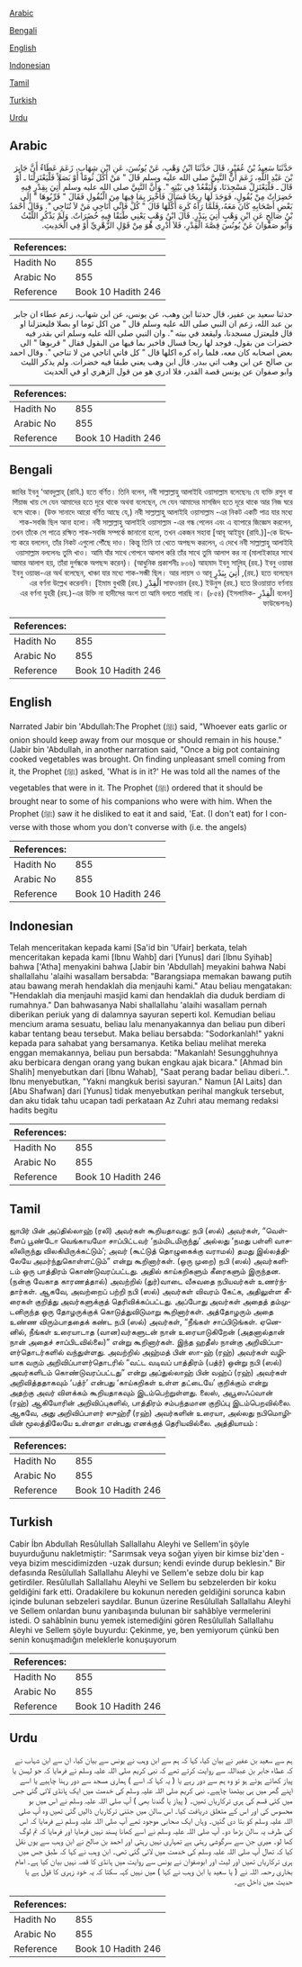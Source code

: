 [Arabic](#arabic)

[Bengali](#bengali)

[English](#english)

[Indonesian](#indonesian)

[Tamil](#tamil)

[Turkish](#turkish)

[Urdu](#urdu)

## Arabic


<div dir="rtl" lang="ar" style={{fontSize:'larger',backgroundColor:'#f8f9fa',padding:20}}>
حَدَّثَنَا سَعِيدُ بْنُ عُفَيْرٍ، قَالَ حَدَّثَنَا ابْنُ وَهْبٍ، عَنْ يُونُسَ، عَنِ ابْنِ شِهَابٍ، زَعَمَ عَطَاءٌ أَنَّ جَابِرَ بْنَ عَبْدِ اللَّهِ، زَعَمَ أَنَّ النَّبِيَّ صلى الله عليه وسلم قَالَ ‏"‏ مَنْ أَكَلَ ثُومًا أَوْ بَصَلاً فَلْيَعْتَزِلْنَا ـ أَوْ قَالَ ـ فَلْيَعْتَزِلْ مَسْجِدَنَا، وَلْيَقْعُدْ فِي بَيْتِهِ ‏"‏‏.‏ وَأَنَّ النَّبِيَّ صلى الله عليه وسلم أُتِيَ بِقِدْرٍ فِيهِ خَضِرَاتٌ مِنْ بُقُولٍ، فَوَجَدَ لَهَا رِيحًا فَسَأَلَ فَأُخْبِرَ بِمَا فِيهَا مِنَ الْبُقُولِ فَقَالَ ‏"‏ قَرِّبُوهَا ‏"‏ إِلَى بَعْضِ أَصْحَابِهِ كَانَ مَعَهُ، فَلَمَّا رَآهُ كَرِهَ أَكْلَهَا قَالَ ‏"‏ كُلْ فَإِنِّي أُنَاجِي مَنْ لاَ تُنَاجِي ‏"‏‏.‏ وَقَالَ أَحْمَدُ بْنُ صَالِحٍ عَنِ ابْنِ وَهْبٍ أُتِيَ بِبَدْرٍ‏.‏ قَالَ ابْنُ وَهْبٍ يَعْنِي طَبَقًا فِيهِ خُضَرَاتٌ‏.‏ وَلَمْ يَذْكُرِ اللَّيْثُ وَأَبُو صَفْوَانَ عَنْ يُونُسَ قِصَّةَ الْقِدْرِ، فَلاَ أَدْرِي هُوَ مِنْ قَوْلِ الزُّهْرِيِّ أَوْ فِي الْحَدِيثِ‏.‏
</div>
<div style={{backgroundColor:'#f8f9fa',padding:20, marginBottom: 10}}><table> <thead> <tr> <th>References:</th> <th></th> </tr> </thead> <tbody><tr><td>Hadith No</td><td>855</td></tr><tr><td>Arabic No</td><td>855</td></tr><tr><td>Reference</td><td>Book 10 Hadith 246</td></tr></tbody></table></div>


<div dir="rtl" lang="ar" style={{fontSize:'larger',backgroundColor:'#f8f9fa',padding:20}}>
حدثنا سعيد بن عفير، قال حدثنا ابن وهب، عن يونس، عن ابن شهاب، زعم عطاء ان جابر بن عبد الله، زعم ان النبي صلى الله عليه وسلم قال " من اكل ثوما او بصلا فليعتزلنا او قال فليعتزل مسجدنا، وليقعد في بيته ". وان النبي صلى الله عليه وسلم اتي بقدر فيه خضرات من بقول، فوجد لها ريحا فسال فاخبر بما فيها من البقول فقال " قربوها " الى بعض اصحابه كان معه، فلما راه كره اكلها قال " كل فاني اناجي من لا تناجي ". وقال احمد بن صالح عن ابن وهب اتي ببدر. قال ابن وهب يعني طبقا فيه خضرات. ولم يذكر الليث وابو صفوان عن يونس قصة القدر، فلا ادري هو من قول الزهري او في الحديث
</div>
<div style={{backgroundColor:'#f8f9fa',padding:20, marginBottom: 10}}><table> <thead> <tr> <th>References:</th> <th></th> </tr> </thead> <tbody><tr><td>Hadith No</td><td>855</td></tr><tr><td>Arabic No</td><td>855</td></tr><tr><td>Reference</td><td>Book 10 Hadith 246</td></tr></tbody></table></div>

## Bengali


<div dir="rtl" lang="bn" style={{fontSize:'larger',backgroundColor:'#f8f9fa',padding:20}}>
জাবির ইবনু ‘আবদুল্লাহ্ (রাযি.) হতে বর্ণিত। তিনি বলেন, নবী সাল্লাল্লাহু আলাইহি ওয়াসাল্লাম বলেছেনঃ যে ব্যক্তি রসুন বা পিঁয়াজ খায় সে যেন আমাদের হতে দূরে থাকে অথবা বলেছেন, সে যেন আমাদের মাসজিদ হতে দূরে থাকে আর নিজ ঘরে বসে থাকে। (উক্ত সানাদে আরো বর্ণিত আছে যে,) নবী সাল্লাল্লাহু আলাইহি ওয়াসাল্লাম -এর নিকট একটি পাত্র যার মধ্যে শাক-সবজি ছিল আনা হলো। নবী সাল্লাল্লাহু আলাইহি ওয়াসাল্লাম -এর গন্ধ পেলেন এবং এ ব্যাপারে জিজ্ঞেস করলেন, তখন তাঁকে সে পাত্রে রক্ষিত শাক-সবজি সম্পর্কে জানানো হলো, তখন একজন সহাবা [আবূ আইয়ুব (রাযি.)]-কে উদ্দেশ্য করে বললেন, তাঁর নিকট এগুলো পৌঁছে দাও। কিন্তু তিনি তা খেতে অপছন্দ করলেন, এ দেখে নবী সাল্লাল্লাহু আলাইহি ওয়াসাল্লাম বললেনঃ তুমি খাও। আমি যাঁর সাথে গোপনে আলাপ করি তাঁর সাথে তুমি আলাপ কর না (মালাইকাহর সাথে আমার আলাপ হয়, তাঁরা দুর্গন্ধকে অপছন্দ করেন)। (আধুনিক প্রকাশনীঃ ৮০৬) আহমাদ ইবনু সালিহ্ (রহ.) ইবনু ওয়াহ্ব (রহ.) হতে বলেছেন, أُتِيَ بِبَدْرٍ ইবনু ওয়াহ্ব-এর অর্থ বলেছেন, খাঞ্চা যার মধ্যে শাক-সব্জী ছিল। আর লায়স ও আবূ সাফওয়ান (রহ.) ইউনুস (রহ.) হতে রিওয়ায়াত বর্ণনায় الْقِدْرِ এর বর্ণনা উল্লেখ করেননি। [ইমাম বুখারী (রহ.) বলেন] الْقِدْرِ -এর বর্ণনা যুহরী (রহ.)-এর উক্তি না হাদীসের অংশ তা আমি বলতে পারছি না। (৮৫৪) (ইসলামিক ফাউন্ডেশনঃ)
</div>
<div style={{backgroundColor:'#f8f9fa',padding:20, marginBottom: 10}}><table> <thead> <tr> <th>References:</th> <th></th> </tr> </thead> <tbody><tr><td>Hadith No</td><td>855</td></tr><tr><td>Arabic No</td><td>855</td></tr><tr><td>Reference</td><td>Book 10 Hadith 246</td></tr></tbody></table></div>

## English


<div dir="ltr" lang="en" style={{fontSize:'larger',backgroundColor:'#f8f9fa',padding:20}}>
Narrated Jabir bin 'Abdullah:The Prophet (ﷺ) said, "Whoever eats garlic or onion should keep away from our mosque or should remain in his house." (Jabir bin 'Abdullah, in another narration said, "Once a big pot containing cooked vegetables was brought. On finding unpleasant smell coming from it, the Prophet (ﷺ) asked, 'What is in it?' He was told all the names of the vegetables that were in it. The Prophet (ﷺ) ordered that it should be brought near to some of his companions who were with him. When the Prophet (ﷺ) saw it he disliked to eat it and said, 'Eat. (I don't eat) for I converse with those whom you don't converse with (i.e. the angels)
</div>
<div style={{backgroundColor:'#f8f9fa',padding:20, marginBottom: 10}}><table> <thead> <tr> <th>References:</th> <th></th> </tr> </thead> <tbody><tr><td>Hadith No</td><td>855</td></tr><tr><td>Arabic No</td><td>855</td></tr><tr><td>Reference</td><td>Book 10 Hadith 246</td></tr></tbody></table></div>

## Indonesian


<div dir="ltr" lang="id" style={{fontSize:'larger',backgroundColor:'#f8f9fa',padding:20}}>
Telah menceritakan kepada kami [Sa'id bin 'Ufair] berkata, telah menceritakan kepada kami [Ibnu Wahb] dari [Yunus] dari [Ibnu Syihab] bahwa ['Atha] menyakini bahwa [Jabir bin 'Abdullah] meyakini bahwa Nabi shallallahu 'alaihi wasallam bersabda: "Barangsiapa memakan bawang putih atau bawang merah hendaklah dia menjauhi kami." Atau beliau mengatakan: "Hendaklah dia menjauhi masjid kami dan hendaklah dia duduk berdiam di rumahnya." Dan bahwasanya Nabi shallallahu 'alaihi wasallam pernah diberikan periuk yang di dalamnya sayuran seperti kol. Kemudian beliau mencium arama sesuatu, beliau lalu menanyakannya dan beliau pun diberi kabar tentang beau tersebut. Maka beliau bersabda: "Sodorkanlah!" yakni kepada para sahabat yang bersamanya. Ketika beliau melihat mereka enggan memakannya, beliau pun bersabda: "Makanlah! Sesungghuhnya aku berbicara dengan orang yang bukan engkau ajak bicara." [Ahmad bin Shalih] menyebutkan dari [Ibnu Wahab], "Saat perang badar beliau diberi..". Ibnu menyebutkan, "Yakni mangkuk berisi sayuran." Namun [Al Laits] dan [Abu Shafwan] dari [Yunus] tidak menyebutkan perihal mangkuk tersebut, dan aku tidak tahu ucapan tadi perkataan Az Zuhri atau memang redaksi hadits begitu
</div>
<div style={{backgroundColor:'#f8f9fa',padding:20, marginBottom: 10}}><table> <thead> <tr> <th>References:</th> <th></th> </tr> </thead> <tbody><tr><td>Hadith No</td><td>855</td></tr><tr><td>Arabic No</td><td>855</td></tr><tr><td>Reference</td><td>Book 10 Hadith 246</td></tr></tbody></table></div>

## Tamil


<div dir="ltr" lang="ta" style={{fontSize:'larger',backgroundColor:'#f8f9fa',padding:20}}>
ஜாபிர் பின் அப்தில்லாஹ் (ரலி) அவர்கள் கூறியதாவது: நபி (ஸல்) அவர்கள், “வெள்ளைப் பூண்டோ வெங்காயமோ சாப்பிட்டவர் ‘நம்மிடமிருந்து’ அல்லது ‘நமது பள்ளி வாசலிலிருந்து விலகியிருக்கட்டும்’; அவர் (கூட்டுத் தொழுகைக்கு வராமல்) தமது இல்லத்திலேயே அமர்ந்துகொள்ளட்டும்” என்று கூறினார்கள். (ஒரு முறை) நபி (ஸல்) அவர்களிடம் ஒரு பாத்திரம் கொண்டுவரப்பட்டது. அதில் காய்கறிகளும் கீரைகளும் இருந்தன. (நன்கு வேகாத காரணத்தால்) அவற்றில் (துர்)வாடை வீசுவதை நபியவர்கள் உணர்ந்தார்கள். ஆகவே, அவற்றைப் பற்றி நபி (ஸல்) அவர்கள் விவரம் கேட்க, அதிலுள்ள கீரைகள் குறித்து அவர்களுக்குத் தெரிவிக்கப்பட்டது. அப்போது அவர்கள் அதைத் தம்முடனிருந்த ஒரு தோழருக்குக் கொடுத்துவிடுமாறு கூறினார்கள். அத்தோழரும் அதை உண்ண விரும்பாததைக் கண்ட நபி (ஸல்) அவர்கள், “நீங்கள் சாப்பிடுங்கள். ஏனெனில், நீங்கள் உரையாடாத (வான)வர்களுடன் நான் உரையாடுகிறேன் (அதனால்தான் நான் அதைச் சாப்பிடவில்லை)” என்று கூறினார்கள். இந்த ஹதீஸ் நான்கு அறிவிப்பாளர்தொடர்களில் வந்துள்ளது. அவற்றில் அஹ்மத் பின் ஸா-ஹ் (ரஹ்) அவர்கள் வழியாக வரும் அறிவிப்பாளர்தொடரில் “வட்ட வடிவப் பாத்திரம் (பத்ர்) ஒன்று நபி (ஸல்) அவர்களிடம் கொண்டுவரப்பட்டது” என்று அப்துல்லாஹ் பின் வஹ்ப் (ரஹ்) அவர்கள் அறிவித்ததாகவும் ‘பத்ர்’ என்பது ‘காய்கறிகள் உள்ள தட்டையே’ குறிக்கும் என்று அதற்கு அவர் விளக்கம் கூறியதாகவும் இடம்பெற்றுள்ளது. லைஸ், அபூஸஃப்வான் (ரஹ்) ஆகியோரின் அறிவிப்புகளில், பாத்திரம் சம்பந்தமான குறிப்பு இடம்பெறவில்லை. ஆகவே, அது அறிவிப்பாளர் ஸுஹ்ரீ (ரஹ்) அவர்களின் உரையா, அல்லது நபிமொழியின் மூலத்திலேயே உள்ளதா என்பது எனக்குத் தெரியவில்லை. அத்தியாயம் :
</div>
<div style={{backgroundColor:'#f8f9fa',padding:20, marginBottom: 10}}><table> <thead> <tr> <th>References:</th> <th></th> </tr> </thead> <tbody><tr><td>Hadith No</td><td>855</td></tr><tr><td>Arabic No</td><td>855</td></tr><tr><td>Reference</td><td>Book 10 Hadith 246</td></tr></tbody></table></div>

## Turkish


<div dir="ltr" lang="tr" style={{fontSize:'larger',backgroundColor:'#f8f9fa',padding:20}}>
Cabir İbn Abdullah Resûlullah Sallallahu Aleyhi ve Sellem'in şöyle buyurduğunu nakletmiştir: "Sarımsak veya soğan yiyen bir kimse biz'den - veya bizim mescidimizden -uzak dursun; kendi evinde durup beklesin." Bir defasında Resûlullah Sallallahu Aleyhi ve Sellem'e sebze dolu bir kap getirdiler. Resûlullah Sallallahu Aleyhi ve Sellem bu sebzelerden bir koku geldiğini fark etti. Oradakilere bu kokunun nereden geldiğini sorunca kabın içinde bulunan sebzeleri saydılar. Bunun üzerine Resûlullah Sallallahu Aleyhi ve Sellem onlardan bunu yanıbaşında bulunan bir sahâbîye vermelerini istedi. O sahâbînin bunu yemek istemediğini gören Resûlullah Sallallahu Aleyhi ve Sellem şöyle buyurdu: Çekinme, ye, ben yemiyorum çünkü ben senin konuşmadığın meleklerle konuşuyorum
</div>
<div style={{backgroundColor:'#f8f9fa',padding:20, marginBottom: 10}}><table> <thead> <tr> <th>References:</th> <th></th> </tr> </thead> <tbody><tr><td>Hadith No</td><td>855</td></tr><tr><td>Arabic No</td><td>855</td></tr><tr><td>Reference</td><td>Book 10 Hadith 246</td></tr></tbody></table></div>

## Urdu


<div dir="rtl" lang="ur" style={{fontSize:'larger',backgroundColor:'#f8f9fa',padding:20}}>
ہم سے سعید بن عفیر نے بیان کیا، کہا کہ ہم سے ابن وہب نے یونس سے بیان کیا، ان سے ابن شہاب نے کہ عطاء جابر بن عبداللہ سے روایت کرتے تھے کہ نبی کریم صلی اللہ علیہ وسلم نے فرمایا کہ جو لہسن یا پیاز کھائے ہوئے ہو تو وہ ہم سے دور رہے یا ( یہ کہا کہ اسے ) ہماری مسجد سے دور رہنا چاہیے یا اسے اپنے گھر میں ہی بیٹھنا چاہیے۔ نبی کریم صلی اللہ علیہ وسلم کی خدمت میں ایک ہانڈی لائی گئی جس میں کئی قسم کی ہری ترکاریاں تھیں۔ ( پیاز یا گندنا بھی ) آپ صلی اللہ علیہ وسلم نے اس میں بو محسوس کی اور اس کے متعلق دریافت کیا۔ اس سالن میں جتنی ترکاریاں ڈالیں گئی تھیں وہ آپ صلی اللہ علیہ وسلم کو بتا دی گئیں۔ وہاں ایک صحابی موجود تھے آپ صلی اللہ علیہ وسلم نے فرمایا کہ اس کی طرف یہ سالن بڑھا دو۔ آپ صلی اللہ علیہ وسلم نے اسے کھانا پسند نہیں فرمایا اور فرمایا کہ تم لوگ کھا لو۔ میری جن سے سرگوشی رہتی ہے تمہاری نہیں رہتی اور احمد بن صالح نے ابن وہب سے یوں نقل کیا کہ تھال آپ صلی اللہ علیہ وسلم کی خدمت میں لائی گئی تھی۔ ابن وہب نے کہا کہ طبق جس میں ہری ترکاریاں تھیں اور لیث اور ابوصفوان نے یونس سے روایت میں ہانڈی کا قصہ نہیں بیان کیا ہے۔ امام بخاری رحمہ اللہ نے ( یا سعید یا ابن وہب نے کہا ) میں نہیں کہہ سکتا کہ یہ خود زہری کا قول ہے یا حدیث میں داخل ہے۔
</div>
<div style={{backgroundColor:'#f8f9fa',padding:20, marginBottom: 10}}><table> <thead> <tr> <th>References:</th> <th></th> </tr> </thead> <tbody><tr><td>Hadith No</td><td>855</td></tr><tr><td>Arabic No</td><td>855</td></tr><tr><td>Reference</td><td>Book 10 Hadith 246</td></tr></tbody></table></div>